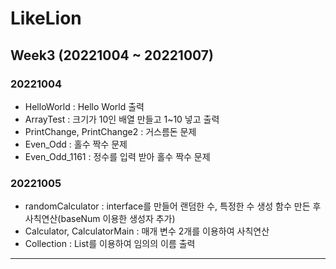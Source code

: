 # LikeLion
## Week3 (20221004 ~ 20221007)
### 20221004
- HelloWorld : Hello World 출력
- ArrayTest : 크기가 10인 배열 만들고 1~10 넣고 출력
- PrintChange, PrintChange2 : 거스름돈 문제
- Even_Odd : 홀수 짝수 문제
- Even_Odd_1161 : 정수를 입력 받아 홀수 짝수 문제

### 20221005
- randomCalculator : interface를 만들어 랜덤한 수, 특정한 수 생성 함수 만든 후 사칙연산(baseNum 이용한 생성자 추가)
- Calculator, CalculatorMain : 매개 변수 2개를 이용하여 사칙연산
- Collection : List를 이용하여 임의의 이름 출력

---
